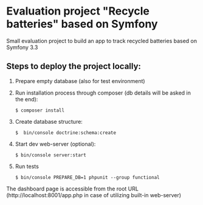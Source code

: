 Evaluation project "Recycle batteries" based on Symfony
========================

Small evaluation project to build an app to track recycled batteries based on Symfony 3.3

Steps to deploy the project locally:
--------------

1. Prepare empty database (also for test environment)

2. Run installation process through composer (db details will be asked in the end):
    ```
    $ composer install
    ```

3. Create database structure:
    ```
    $  bin/console doctrine:schema:create
    ```

4. Start dev web-server (optional):
    ```
    $ bin/console server:start
    ```

5. Run tests
    ```
    $ bin/console PREPARE_DB=1 phpunit --group functional
    ```

The dashboard page is accessible from the root URL (http://localhost:8001/app.php in case of utilizing built-in web-server)

